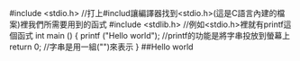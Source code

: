 #include <stdio.h>  //打上#includ讓編譯器找到<stdio.h>(這是C語言內建的檔案)裡我們所需要用到的函式
#include <stdlib.h>                         //例如<stdio.h>裡就有printf這個函式
int main () {
printf ("Hello world");  //printf的功能是將字串投放到螢幕上
	return 0;              //字串是用一組("")來表示
}
##Hello world
```C++
